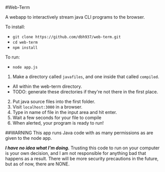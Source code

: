 #Web-Term

A webapp to interactively stream java CLI programs to the browser.

To install:

- `git clone https://github.com/dbh937/web-term.git`
- `cd web-term`
- `npm install`

To run:

- `node app.js`

1. Make a directory called `javafiles`, and one inside that called `compiled`.
  - All within the web-term directory.
  - TODO: generate these directories if they're not there in the first place.
2. Put java source files into the first folder.
3. Visit `localhost:3000` in a browser.
4. Type in name of file in the input area and hit enter.
5. Wait a few seconds for your file to compile
6. When alerted, your program is ready to run!

##WARNING
This app runs Java code with as many permissions as are given to the node app.

***I have no idea what I'm doing.*** Trusting this code to run on your computer is your own decision, and I am not responsible for anything bad that happens as a result. There will be more security precautions in the future, but as of now, there are NONE.